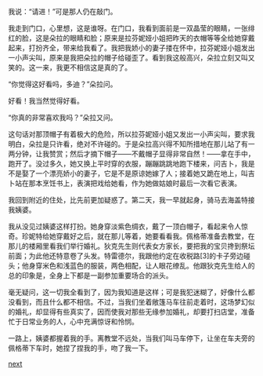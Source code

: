 
我说：“请进！”可是那人仍在敲门。

我走到门口，心里想，这是谁呀。在门口，我看到面前是一双晶莹的眼睛，一张绯红的脸，这是朵拉的眼睛和脸；原来是拉芬妮娅小姐把昨天的衣帽等等全给她穿戴起来，打扮齐全，带来给我看了。我把我娇小的妻子搂在怀中，拉芬妮娅小姐发出一小声尖叫，原来是我把朵拉的帽子给碰歪了。看到我这般高兴，朵拉立刻又叫又笑的。这一来，我更不相信这是真的了。

“你觉得这好看吗，多迪？”朵拉问。

好看！我当然觉得好看。

“你真的非常喜欢我吗？”朵拉又问。

这句话对那顶帽子有着极大的危险，所以拉芬妮娅小姐又发出一小声尖叫，要求我明白，朵拉是只许看，绝对不许碰的。于是朵拉高兴得不知所措地在那儿站了有一两分钟，让我赞赏；然后才摘下帽子——不戴帽子显得非常自然！——拿在手中，跑开了。没过多久，她又换上平时穿的衣服，蹦蹦跳跳地跑下楼来，问吉卜，我是不是娶了一个漂亮娇小的妻子，它是不是原谅她嫁了人；接着她又跪在地上，叫吉卜站在那本烹饪书上，表演把戏给她看，作为她做姑娘时最后一次看它表演。

我回到附近的住处，比先前更加疑惑了。第二天，我一早就起身，骑马去海盖特接我姨婆。

我从没见过姨婆这样打扮。她身穿淡紫色绸衣，戴了一顶白帽子，看起来令人惊奇。珍妮特给她穿戴好之后，就在那儿等着，她要看看我。佩格蒂准备去教堂，在那儿的楼厢里看我们举行婚礼。狄克先生则代表女方家长，要把我的宝贝搀到祭坛前面；为此他还特意卷了头发。特雷德尔，我跟他约定在收税路[3]的卡子旁边碰头；他身穿米色和浅蓝色的服装，两色相配，让人眼花缭乱。他跟狄克先生给人的总的印象是，全身上下都是一副参加重要场合的派头。

毫无疑问，这一切我全看到了，因为我知道是这样；可是我犯迷糊了，好像什么都没看到，而且什么都不相信。不过，当我们坐着敞篷马车往前走着时，这场梦幻似的婚礼，却显得有些真实了，因而使我对那些无缘参加婚礼，却要打扫店堂，准备忙于日常业务的人，心中充满惊讶和怜悯。

一路上，姨婆都握着我的手。离教堂不远处，当我们叫马车停下，让坐在车夫旁的佩格蒂下车时，她捏了捏我的手，吻了我一下。

[next](page556.md)